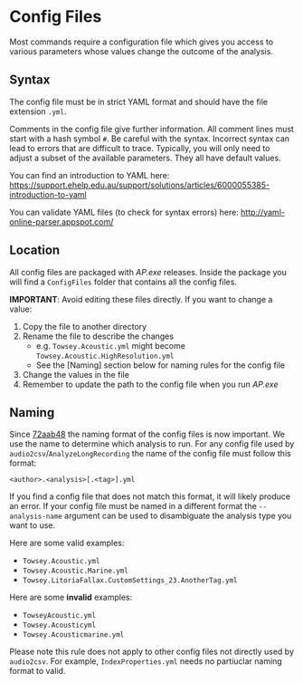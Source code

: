 # Config Files

Most commands require a configuration file which gives you access to various
parameters whose values change the outcome of the analysis.

## Syntax

The config file must be in strict YAML format and should have the file extension
`.yml`. 

Comments in the config file give further information. All comment lines must
start with a hash symbol `#`. Be careful with the syntax. Incorrect syntax can
lead to errors that are difficult to trace. Typically, you will only need to
adjust a subset of the available parameters. They all have default values.

You can find an introduction to YAML here:
<https://support.ehelp.edu.au/support/solutions/articles/6000055385-introduction-to-yaml>

You can validate YAML files (to check for syntax errors) here:
<http://yaml-online-parser.appspot.com/>

## Location

All config files are packaged with _AP.exe_ releases. Inside the package you will
find a `ConfigFiles` folder that contains all the config files.

**IMPORTANT**: Avoid editing these files directly. If you want to change a value:

1. Copy the file to another directory
1. Rename the file to describe the changes
    - e.g. `Towsey.Acoustic.yml` might become `Towsey.Acoustic.HighResolution.yml`
    - See the [Naming] section below for naming rules for the config file
1. Change the values in the file
1. Remember to update the path to the config file when you run _AP.exe_

## Naming

Since [72aab48](https://github.com/QutEcoacoustics/audio-analysis/commit/72aab48d1488622e535d147de521512691102a5a)
the naming format of the config files is now important. We use the name to determine which analysis to run.
For any config file used by `audio2csv`/`AnalyzeLongRecording`
the name of the config file must follow this format:

```
<author>.<analysis>[.<tag>].yml
```

If you find a config file that does not match this format, it will likely produce an error.
If your config file must be named in a different format the `--analysis-name` argument can be used to
disambiguate the analysis type you want to use.

Here are some valid examples:

- `Towsey.Acoustic.yml`
- `Towsey.Acoustic.Marine.yml`
- `Towsey.LitoriaFallax.CustomSettings_23.AnotherTag.yml`

Here are some **invalid** examples:

- `TowseyAcoustic.yml`
- `Towsey.Acousticyml`
- `Towsey.Acousticmarine.yml`

Please note this rule does not apply to other config files not directly used by `audio2csv`. For example,
`IndexProperties.yml` needs no partiuclar naming format to valid.
